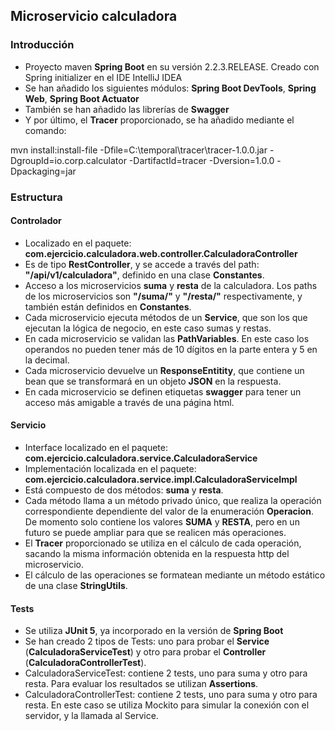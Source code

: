 ## Microservicio calculadora

### Introducción
- Proyecto maven **Spring Boot** en su versión 2.2.3.RELEASE. Creado con Spring initializer en el IDE IntelliJ IDEA
- Se han añadido los siguientes módulos: **Spring Boot DevTools**, **Spring Web**, **Spring Boot Actuator**
- También se han añadido las librerías de **Swagger**
- Y por último, el **Tracer** proporcionado, se ha añadido mediante el comando:

mvn install:install-file -Dfile=C:\temporal\tracer\tracer-1.0.0.jar -DgroupId=io.corp.calculator -DartifactId=tracer -Dversion=1.0.0 -Dpackaging=jar
 
### Estructura
#### Controlador

- Localizado en el paquete: **com.ejercicio.calculadora.web.controller.CalculadoraController**
- Es de tipo **RestController**, y se accede a través del path: **"/api/v1/calculadora"**, definido en una clase **Constantes**.
- Acceso a los microservicios **suma** y **resta** de la calculadora. Los paths de los microservicios son **"/suma/"** y **"/resta/"** respectivamente, y también están definidos en **Constantes**.
- Cada microservicio ejecuta métodos de un **Service**, que son los que ejecutan la lógica de negocio, en este caso sumas y restas.
- En cada microservicio se validan las **PathVariables**. En este caso los operandos no pueden tener más de 10 dígitos en la parte entera y 5 en la decimal.
- Cada microservicio devuelve un **ResponseEntitity**, que contiene un bean que se transformará en un objeto **JSON** en la respuesta. 
- En cada microservicio se definen etiquetas **swagger** para tener un acceso más amigable a través de una página html.

#### Servicio

- Interface localizado en el paquete: **com.ejercicio.calculadora.service.CalculadoraService**
- Implementación localizada en el paquete: **com.ejercicio.calculadora.service.impl.CalculadoraServiceImpl**
- Está compuesto de dos métodos: **suma** y **resta**.
- Cada método llama a un método privado único, que realiza la operación correspondiente dependiente del valor de la enumeración **Operacion**. De momento solo contiene los valores **SUMA** y **RESTA**, pero en un futuro se puede ampliar para que se realicen más operaciones.
- El **Tracer** proporcionado se utiliza en el cálculo de cada operación, sacando la misma información obtenida en la respuesta http del microservicio.
- El cálculo de las operaciones se formatean mediante un método estático de una clase **StringUtils**.   

#### Tests

- Se utiliza **JUnit 5**, ya incorporado en la versión de **Spring Boot**
- Se han creado 2 tipos de Tests: uno para probar el **Service** (**CalculadoraServiceTest**) y otro para probar el **Controller** (**CalculadoraControllerTest**).
- CalculadoraServiceTest: contiene 2 tests, uno para suma y otro para resta. Para evaluar los resultados se utilizan **Assertions**.
- CalculadoraControllerTest: contiene 2 tests, uno para suma y otro para resta. En este caso se utiliza Mockito para simular la conexión con el servidor, y la llamada al Service.  